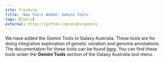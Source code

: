 ```yaml
---
site: freiburg
title: 'New Tools Added: Gemini Tools'
tags: [tools]
external: https://github.com/arq5x/gemini
---
```


We have added the Gemini Tools to Galaxy Australia. These tools are for doing integrative exploration of genetic variation and genome annotations. The documentation for these tools can be found [here](https://gemini.readthedocs.io/en/latest/). You can find these tools under the **Gemini Tools** section of the Galaxy Australia tool menu.

